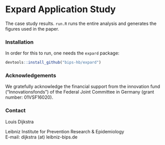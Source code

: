 # Expard Application Study

The case study results. 
`run.R` runs the entire analysis and generates the figures used in the paper.

### Installation 
In order for this to run, one needs the `expard` package:

```R
devtools::install_github("bips-hb/expard")
```

### Acknowledgements

We gratefully acknowledge the financial support from the innovation fund (“Innovationsfonds”) of the Federal Joint Committee in Germany (grant number: 01VSF16020).

### Contact

Louis Dijkstra

Leibniz Institute for Prevention Research & Epidemiology  
E-mail: dijkstra (at) leibniz-bips.de